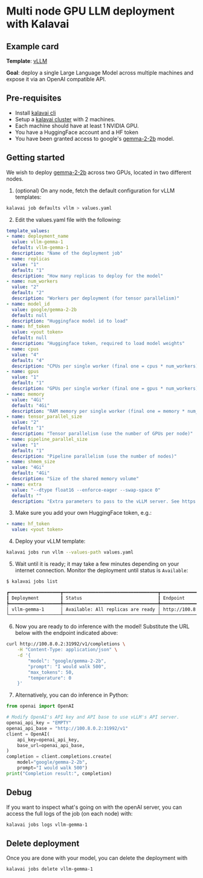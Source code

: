 # Multi node GPU LLM deployment with Kalavai

## Example card

**Template**: [vLLM](../templates/vllm/README.md)

**Goal**: deploy a single Large Language Model across multiple machines and expose it via an OpenAI compatible API.


## Pre-requisites

- Install [kalavai cli](../README.md#install)
- Setup a [kalavai cluster](../README.md#cluster-quick-start) with 2 machines.
- Each machine should have at least 1 NVIDIA GPU.
- You have a HuggingFace account and a HF token
- You have been granted access to google's [gemma-2-2b](https://huggingface.co/google/gemma-2-2b) model.

## Getting started

We wish to deploy [gemma-2-2b](google/gemma-2-2b) across two GPUs, located in two different nodes.

1. (optional) On any node, fetch the default configuration for vLLM templates:
```bash
kalavai job defaults vllm > values.yaml
```

2. Edit the values.yaml file with the following:
```yaml
template_values:
- name: deployment_name
  value: vllm-gemma-1
  default: vllm-gemma-1
  description: "Name of the deployment job"
- name: replicas
  value: "1"
  default: "1"
  description: "How many replicas to deploy for the model"
- name: num_workers
  value: "2"
  default: "2"
  description: "Workers per deployment (for tensor parallelism)"
- name: model_id
  value: google/gemma-2-2b
  default: null
  description: "Huggingface model id to load"
- name: hf_token
  value: <yout token>
  default: null
  description: "Huggingface token, required to load model weights"
- name: cpus
  value: "4"
  default: "4"
  description: "CPUs per single worker (final one = cpus * num_workers)"
- name: gpus
  value: "1"
  default: "1"
  description: "GPUs per single worker (final one = gpus * num_workers)"
- name: memory
  value: "4Gi"
  default: "4Gi"
  description: "RAM memory per single worker (final one = memory * num_workers)"
- name: tensor_parallel_size
  value: "2"
  default: "1"
  description: "Tensor parallelism (use the number of GPUs per node)"
- name: pipeline_parallel_size
  value: "1"
  default: "1"
  description: "Pipeline parallelism (use the number of nodes)"
- name: shmem_size
  value: "4Gi"
  default: "4Gi"
  description: "Size of the shared memory volume"
- name: extra
  value: "--dtype float16 --enforce-eager --swap-space 0"
  default: ""
  description: "Extra parameters to pass to the vLLM server. See https://docs.vllm.ai/en/latest/serving/openai_compatible_server.html#command-line-arguments-for-the-server"
```

3. Make sure you add your own HuggingFace token, e.g.:

```yaml
- name: hf_token
  value: <yout token>
```

4. Deploy your vLLM template:
```bash
kalavai jobs run vllm --values-path values.yaml
```

5. Wait until it is ready; it may take a few minutes depending on your internet connection. Monitor the deployment until status is `Available`:
```bash
$ kalavai jobs list

┏━━━━━━━━━━━━━━━━━━━┳━━━━━━━━━━━━━━━━━━━━━━━━━━━━━━━━━━━┳━━━━━━━━━━━━━━━━━━━━━━━━┓
┃ Deployment        ┃ Status                            ┃ Endpoint               ┃
┡━━━━━━━━━━━━━━━━━━━╇━━━━━━━━━━━━━━━━━━━━━━━━━━━━━━━━━━━╇━━━━━━━━━━━━━━━━━━━━━━━━┩
│ vllm-gemma-1      │ Available: All replicas are ready │ http://100.8.0.2:31992 │
└───────────────────┴───────────────────────────────────┴────────────────────────┘
```

6. Now you are ready to do inference with the model! Substitute the URL below with the endpoint indicated above:

```bash
curl http://100.8.0.2:31992/v1/completions \
    -H "Content-Type: application/json" \
    -d '{
        "model": "google/gemma-2-2b",
        "prompt": "I would walk 500",
        "max_tokens": 50,
        "temperature": 0
    }'
```

7. Alternatively, you can do inference in Python:

```python
from openai import OpenAI

# Modify OpenAI's API key and API base to use vLLM's API server.
openai_api_key = "EMPTY"
openai_api_base = "http://100.8.0.2:31992/v1"
client = OpenAI(
    api_key=openai_api_key,
    base_url=openai_api_base,
)
completion = client.completions.create(
    model="google/gemma-2-2b",
    prompt="I would walk 500")
print("Completion result:", completion)
```

## Debug

If you want to inspect what's going on with the openAI server, you can access the full logs of the job (on each node) with:
```bash
kalavai jobs logs vllm-gemma-1
```

## Delete deployment

Once you are done with your model, you can delete the deployment with
```bash
kalavai jobs delete vllm-gemma-1
```